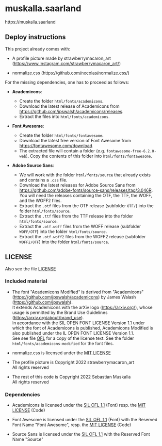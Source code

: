 muskalla.saarland
=================

<https://muskalla.saarland>

Deploy instructions
-------------------

This project already comes with:

* A profile picture made by strawberrymacaron_art (<https://www.instagram.com/strawberrymacaron_art/>)

* normalize.css (<https://github.com/necolas/normalize.css/>)

For the missing dependencies, one has to proceed as follows:

* **Academicons**:
  * Create the folder `html/fonts/academicons`.
  * Download the latest release of Academicons from <https://github.com/jpswalsh/academicons/releases>.
  * Extract the files into `html/fonts/academicons`.

* **Font Awesome**:
  * Create the folder `html/fonts/fontawesome`.
  * Download the latest free version of Font Awesome from <https://fontawesome.com/download>.
  * The extracted file will contain a folder (e.g. `fontawesome-free-6.2.0-web`). Copy the contents of this folder into `html/fonts/fontawesome`.

* **Adobe Source Sans**:
  * We will work with the folder `html/fonts/source` that already exists and contains a `.css` file.
  * Download the latest releases for Adobe Source Sans from <https://github.com/adobe-fonts/source-sans/releases/tag/3.046R>.\
  You will need the releases containing the OTF, the TTF, the WOFF, and the WOFF2 files.
  * Extract the `.otf` files from the OTF release (subfolder `OTF/`) into the folder `html/fonts/source`.
  * Extract the `.ttf` files from the TTF release into the folder `html/fonts/source`.
  * Extract the `.otf.woff` files from the WOFF release (subfolder `WOFF/OTF`) into the folder `html/fonts/source`.
  * Extract the `.otf.woff2` files from the WOFF2 release (subfolder `WOFF2/OTF`) into the folder `html/fonts/source`.

LICENSE
-------

Also see the file [LICENSE](LICENSE)

### Included material

* The font "Academicons Modified" is derived from "Academicons" (<https://github.com/jpswalsh/academicons>) by James Walash (<https://github.com/jpswalsh>).\
  It extends Academicons with the arXiv logo (<https://arxiv.org/>), whose usage is permitted by the Brand Use Guidelines (<https://arxiv.org/about/brand_use>).\
  In accordance with the SIL OPEN FONT LICENSE Version 1.1 under which the font of Academicons is published, Academicons Modified is also published under the  IL OPEN FONT LICENSE Version 1.1.\
  See see file [OFL](OFL) for a copy of the license text.
  See the folder `html/fonts/academicons-modified`  for the font files.

* normalize.css is licensed under the [MIT LICENSE](MIT)

* The profile picture is Copyright 2022 strawberrymacaron_art\
All rights reserved

* The rest of this code is Copyright 2022 Sebastian Muskalla\
All rights reserved


### Dependencies

* Academicons is licensed under the [SIL OFL 1.1](OFL) (Font) resp. the [MIT LICENSE](MIT) (Code)

* Font Awesome is licensed under the [SIL OFL 1.1](OFL) (Font) with the Reserved Font Name "Font Awesome", resp. the [MIT LICENSE](MIT) (Code)

* Source Sans is licensed under the [SIL OFL 1.1](OFL) with the Reserved Font Name "Source"
